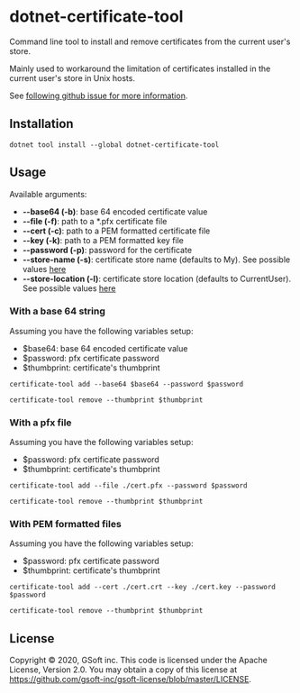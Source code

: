 # dotnet-certificate-tool

Command line tool to install and remove certificates from the current user's store.

Mainly used to workaround the limitation of certificates installed in the current user's store in Unix hosts.

See [following github issue for more information](https://github.com/dotnet/corefx/issues/32875).

## Installation

`dotnet tool install --global dotnet-certificate-tool`

## Usage

Available arguments:

- **--base64 (-b)**: base 64 encoded certificate value
- **--file (-f)**: path to a \*.pfx certificate file
- **--cert (-c)**: path to a PEM formatted certificate file
- **--key (-k)**: path to a PEM formatted key file
- **--password (-p)**: password for the certificate
- **--store-name (-s)**: certificate store name (defaults to My). See possible values [here](https://docs.microsoft.com/en-us/dotnet/api/system.security.cryptography.x509certificates.storename?view=netframework-4.8)
- **--store-location (-l)**: certificate store location (defaults to CurrentUser). See possible values [here](https://docs.microsoft.com/en-us/dotnet/api/system.security.cryptography.x509certificates.storelocation?view=netframework-4.8)

### With a base 64 string

Assuming you have the following variables setup:

- \$base64: base 64 encoded certificate value
- \$password: pfx certificate password
- \$thumbprint: certificate's thumbprint

`certificate-tool add --base64 $base64 --password $password`

`certificate-tool remove --thumbprint $thumbprint`

### With a pfx file

Assuming you have the following variables setup:

- \$password: pfx certificate password
- \$thumbprint: certificate's thumbprint

`certificate-tool add --file ./cert.pfx --password $password`

`certificate-tool remove --thumbprint $thumbprint`

### With PEM formatted files

Assuming you have the following variables setup:

- \$password: pfx certificate password
- \$thumbprint: certificate's thumbprint

`certificate-tool add --cert ./cert.crt --key ./cert.key --password $password`

`certificate-tool remove --thumbprint $thumbprint`

## License

Copyright © 2020, GSoft inc. This code is licensed under the Apache License, Version 2.0. You may obtain a copy of this license at https://github.com/gsoft-inc/gsoft-license/blob/master/LICENSE.

